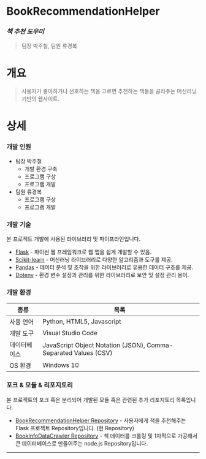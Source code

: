 # BookRecommendationHelper
### _책 추천 도우미_
>팀장 박주철, 팀원 류경복

# 개요
>사용자가 좋아하거나 선호하는 책을 고르면 추천하는 책들을 골라주는 머신러닝 기반의 웹사이트.

# 상세
### 개발 인원
 - 팀장 박주철
   - 개발 환경 구축
   - 프로그램 구상
   - 프로그램 개발
- 팀원 류경복
   - 프로그램 구상
   - 프로그램 개발

### 개발 기술
본 프로젝트 개발에 사용된 라이브러리 및 파이프라인입니다.
- [Flask] - 파이썬 웹 프레임워크로 웹 앱을 쉽게 개발할 수 있음.
- [Scikit-learn] - 머신러닝 라이브러리로 다양한 알고리즘과 도구를 제공.
- [Pandas] - 데이터 분석 및 조작을 위한 라이브러리로 유용한 데이터 구조를 제공.
- [Dotenv] - 환경 변수 설정과 관리를 위한 라이브러리로 보안 및 설정 관리 용이.

### 개발 환경
| 종류 | 목록 |
| ------ | ------ |
| 사용 언어 | Python, HTML5, Javascript |
| 개발 도구 | Visual Studio Code |
| 데이터베이스 | JavaScript Object Notation (JSON), Comma-Separated Values (CSV) |
| OS 환경 | Windows 10 |

### 포크 & 모듈 & 리포지토리
본 프로젝트의 포크 혹은 분리되어 개발된 모듈 혹은 관련된 추가 리포지토리 목록입니다.
- [BookRecommendationHelper Repository] - 사용자에게 책을 추천해주는 Flask 프로젝트 Repository입니다. (현 Repository)
- [BookInfoDataCrawler Repository] - 책 데이터를 크롤링 및 1차적으로 가공해서 큰 데이터베이스로 만들어주는 node.js Repository입니다.

***

   [Flask]: <https://flask.palletsprojects.com/>
   [Scikit-learn]: <https://scikit-learn.org/stable/>
   [Pandas]: <https://pandas.pydata.org/>
   [Dotenv]: <https://www.npmjs.com/package/dotenv>

   [BookRecommendationHelper Repository]: <https://github.com/valur628/BookRecommendationHelper>
   [BookInfoDataCrawler Repository]: <https://github.com/valur628/BookInfoDataCrawler>
